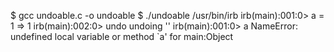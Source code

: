 $ gcc undoable.c -o undoable
$ ./undoable /usr/bin/irb
irb(main):001:0> a = 1
=> 1
irb(main):002:0> undo
undoing ''
irb(main):001:0> a
NameError: undefined local variable or method `a' for main:Object
